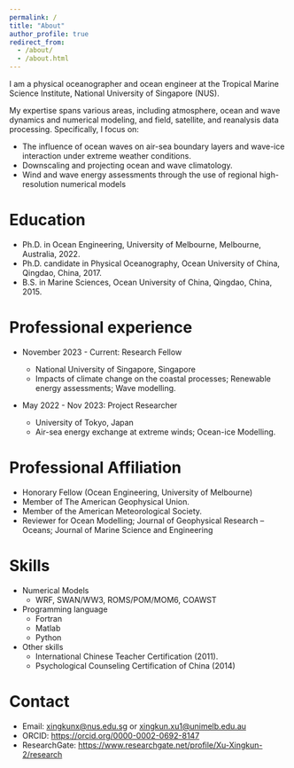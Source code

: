 ```yaml
---
permalink: /
title: "About"
author_profile: true
redirect_from: 
  - /about/
  - /about.html
---
```


I am a physical oceanographer and ocean engineer at the Tropical Marine Science Institute, National University of Singapore (NUS).

My expertise spans various areas, including atmosphere, ocean and wave dynamics and numerical modeling, and field, satellite, and reanalysis data processing. Specifically, I focus on:

* The influence of ocean waves on air-sea boundary layers and wave-ice interaction under extreme weather conditions.
* Downscaling and projecting ocean and wave climatology.
* Wind and wave energy assessments through the use of regional high-resolution numerical models

Education
======
* Ph.D. in Ocean Engineering, University of Melbourne, Melbourne, Australia, 2022.
* Ph.D. candidate in Physical Oceanography, Ocean University of China, Qingdao, China, 2017.
* B.S. in Marine Sciences, Ocean University of China, Qingdao, China, 2015.

Professional experience
======
* November 2023 - Current: Research Fellow
  * National University of Singapore, Singapore
  * Impacts of climate change on the coastal processes; Renewable energy assessments; Wave modelling.
    
* May 2022 - Nov 2023: Project Researcher
  * University of Tokyo, Japan
  * Air-sea energy exchange at extreme winds; Ocean-ice Modelling.

Professional Affiliation
======
* Honorary Fellow (Ocean Engineering, University of Melbourne)
* Member of The American Geophysical Union.
* Member of the American Meteorological Society.
* Reviewer for Ocean Modelling; Journal of Geophysical Research – Oceans; Journal of Marine Science and Engineering

Skills
======
* Numerical Models
  * WRF, SWAN/WW3, ROMS/POM/MOM6, COAWST
* Programming language
  * Fortran
  * Matlab
  * Python
* Other skills
  * International Chinese Teacher Certification (2011).
  * Psychological Counseling Certification of China (2014)

Contact
======
* Email: xingkunx@nus.edu.sg or xingkun.xu1@unimelb.edu.au
* ORCID: https://orcid.org/0000-0002-0692-8147
* ResearchGate: https://www.researchgate.net/profile/Xu-Xingkun-2/research

